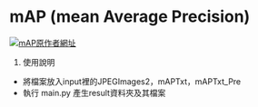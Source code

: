 # mAP (mean Average Precision)

[![mAP原作者網址](https://img.shields.io/github/stars/Cartucho/mAP.svg?style=social&label=Stars)](https://github.com/Cartucho/mAP)

1. 使用說明
  - 將檔案放入input裡的JPEGImages2，mAPTxt，mAPTxt_Pre
  - 執行 main.py 產生result資料夾及其檔案
